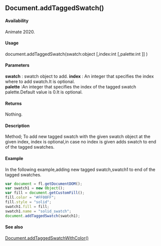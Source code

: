 ## Document.addTaggedSwatch()

#### Availability

Animate 2020.

#### Usage

document.addTaggedSwatch(swatch:object [,index:int [,palette:int ]] )

#### Parameters

**swatch** : swatch object to add.
**index** : An integer that specifies the index where to add swatch.It is optional.  
**palette** :An integer that specifies the index of the tagged swatch palette.Default value is 0.It is optional.

#### Returns

Nothing.

#### Description

Method; To add new tagged swatch with the given swatch object at the given index, index is optional,in case no index is given adds swatch to end of the tagged swatches.

#### Example

In the following example,adding new tagged swatch,swatch1 to end of the tagged swatches.

```javascript
var document = fl.getDocumentDOM();
var swatch1 = new Object();
var fill = document.getCustomFill();
fill.color = "#FF00FF";
fill.style = "solid";
swatch1.fill = fill;
swatch1.name = "solid_swatch";
document.addTaggedSwatch(swatch1);
```

#### See also

[Document.addTaggedSwatchWithColor()](../Document_object/Document6059.md)

